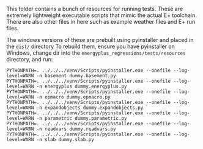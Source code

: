 This folder contains a bunch of resources for running tests.
These are extremely lightweight executable scripts that mimic the actual E+ toolchain.
There are also other files in here such as example weather files and E+ run files.

The windows versions of these are prebuilt using pyinstaller and placed in the `dist/` directory
To rebuild them, ensure you have pyinstaller on Windows, change dir into the `energyplus_regressions/tests/resources` directory, and run:

```
PYTHONPATH=. ../../../venv/Scripts/pyinstaller.exe --onefile --log-level=WARN -n basement dummy.basement.py
PYTHONPATH=. ../../../venv/Scripts/pyinstaller.exe --onefile --log-level=WARN -n energyplus dummy.energyplus.py
PYTHONPATH=. ../../../venv/Scripts/pyinstaller.exe --onefile --log-level=WARN -n epmacro dummy.epmacro.py
PYTHONPATH=. ../../../venv/Scripts/pyinstaller.exe --onefile --log-level=WARN -n expandobjects dummy.expandobjects.py
PYTHONPATH=. ../../../venv/Scripts/pyinstaller.exe --onefile --log-level=WARN -n parametric dummy.parametric.py
PYTHONPATH=. ../../../venv/Scripts/pyinstaller.exe --onefile --log-level=WARN -n readvars dummy.readvars.py
PYTHONPATH=. ../../../venv/Scripts/pyinstaller.exe --onefile --log-level=WARN -n slab dummy.slab.py
```
